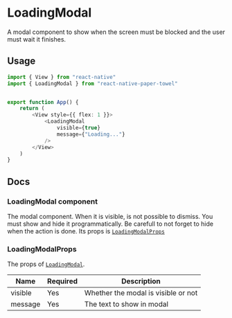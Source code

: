# LoadingModal

A modal component to show when the screen must be blocked and the user must
wait it finishes.

## Usage

```ts
import { View } from "react-native"
import { LoadingModal } from "react-native-paper-towel"


export function App() {
    return (
        <View style={{ flex: 1 }}>
            <LoadingModal
                visible={true}
                message={"Loading..."}
            />
        </View>
    )
}
```

## Docs

### LoadingModal component

The modal component. When it is visible, is not possible to dismiss. You must
show and hide it programmatically. Be carefull to not forget to hide when the
action is done. Its props is [`LoadingModalProps`](#loadingmodalprops)

### LoadingModalProps

The props of [`LoadingModal`](#loadingmodal-component).

| Name | Required | Description |
|------|----------|-------------|
visible | Yes | Whether the modal is visible or not
message | Yes | The text to show in modal
